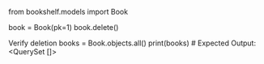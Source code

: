 from bookshelf.models import Book

book = Book(pk=1) book.delete()

Verify deletion
books = Book.objects.all() print(books) # Expected Output: <QuerySet []>